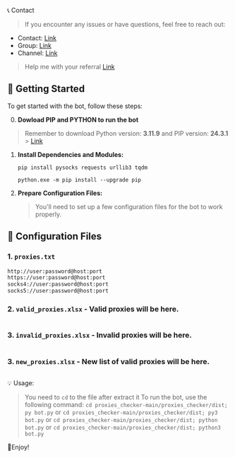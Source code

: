📞 Contact

> If you encounter any issues or have questions, feel free to reach out:

- Contact: [Link](t.me/MeoMunDep)
- Group: [Link](t.me/KeoAirDropFreeNe)
- Channel: [Link](t.me/KeoAirDropFreeNee)

> Help me with your referral [Link]()

## 🚀 Getting Started

To get started with the bot, follow these steps:

0. **Dowload PIP and PYTHON to run the bot**

> Remember to download Python version: **3.11.9** and PIP version: **24.3.1** > [Link](https://t.me/KeoAirDropFreeNe/257/2627)

1. **Install Dependencies and Modules:**

   ```
   pip install pysocks requests urllib3 tqdm

   python.exe -m pip install --upgrade pip
   ```

2. **Prepare Configuration Files:**

   > You'll need to set up a few configuration files for the bot to work properly.

## 📁 Configuration Files

### 1. `proxies.txt`

```txt
http://user:password@host:port
https://user:password@host:port
socks4://user:password@host:port
socks5://user:password@host:port
```

### 2. `valid_proxies.xlsx` - Valid proxies will be here.

```xlsx

```

### 3. `invalid_proxies.xlsx` - Invalid proxies will be here.

```xlsx

```

### 3. `new_proxies.xlsx` - New list of valid proxies will be here.

```txt

```

💡 Usage:

> You need to `cd` to the file after extract it
> To run the bot, use the following command: `cd proxies_checker-main/proxies_checker/dist; py bot.py` or `cd proxies_checker-main/proxies_checker/dist; py3 bot.py` or `cd proxies_checker-main/proxies_checker/dist; python bot.py` or `cd proxies_checker-main/proxies_checker/dist; python3 bot.py`

🎇Enjoy!
